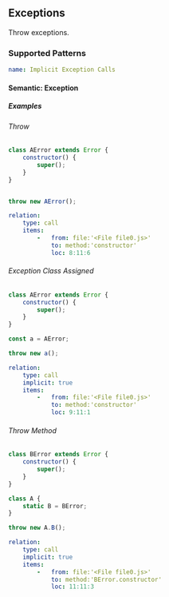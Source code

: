 ## Exceptions

Throw exceptions.

### Supported Patterns

```yaml 
name: Implicit Exception Calls
```

#### Semantic: Exception

##### Examples

###### Throw

<!--pycg:exceptions/raise-->

```js
class AError extends Error {
    constructor() {
        super();
    }
}


throw new AError();
```

```yaml
relation:
    type: call
    items:
        -   from: file:'<File file0.js>'
            to: method:'constructor'
            loc: 8:11:6
```

###### Exception Class Assigned

<!--pycg:exceptions/raise_assigned-->

```js
class AError extends Error {
    constructor() {
        super();
    }
}

const a = AError;

throw new a();
```

```yaml
relation:
    type: call
    implicit: true
    items:
        -   from: file:'<File file0.js>'
            to: method:'constructor'
            loc: 9:11:1
```

###### Throw Method

<!--pycg:exceptions/raise_attr-->

```js
class BError extends Error {
    constructor() {
        super();
    }
}

class A {
    static B = BError;
}

throw new A.B();
```

```yaml
relation:
    type: call
    implicit: true
    items:
        -   from: file:'<File file0.js>'
            to: method:'BError.constructor'
            loc: 11:11:3
```
